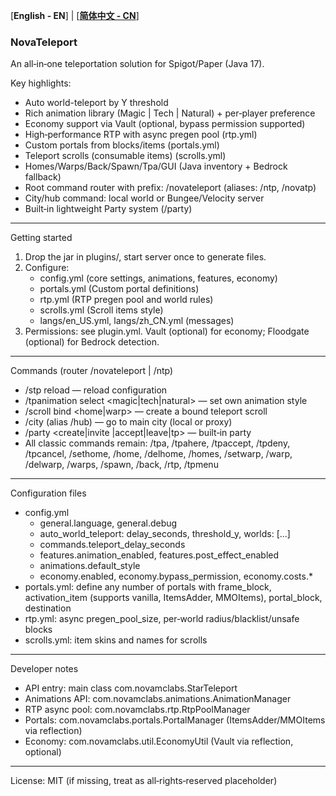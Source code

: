 [**English - EN**] | [[**简体中文 - CN**](README_CN.md)]

### NovaTeleport

An all‑in‑one teleportation solution for Spigot/Paper (Java 17).

Key highlights:
- Auto world-teleport by Y threshold
- Rich animation library (Magic | Tech | Natural) + per‑player preference
- Economy support via Vault (optional, bypass permission supported)
- High‑performance RTP with async pregen pool (rtp.yml)
- Custom portals from blocks/items (portals.yml)
- Teleport scrolls (consumable items) (scrolls.yml)
- Homes/Warps/Back/Spawn/Tpa/GUI (Java inventory + Bedrock fallback)
- Root command router with prefix: /novateleport (aliases: /ntp, /novatp)
- City/hub command: local world or Bungee/Velocity server
- Built‑in lightweight Party system (/party)

---

Getting started
1) Drop the jar in plugins/, start server once to generate files.
2) Configure:
   - config.yml (core settings, animations, features, economy)
   - portals.yml (Custom portal definitions)
   - rtp.yml (RTP pregen pool and world rules)
   - scrolls.yml (Scroll items style)
   - langs/en_US.yml, langs/zh_CN.yml (messages)
3) Permissions: see plugin.yml. Vault (optional) for economy; Floodgate (optional) for Bedrock detection.

---

Commands (router /novateleport | /ntp)
- /stp reload — reload configuration
- /tpanimation select <magic|tech|natural> — set own animation style
- /scroll bind <home|warp> <name> — create a bound teleport scroll
- /city (alias /hub) — go to main city (local or proxy)
- /party <create|invite <player>|accept|leave|tp> — built‑in party
- All classic commands remain: /tpa, /tpahere, /tpaccept, /tpdeny, /tpcancel, /sethome, /home, /delhome, /homes, /setwarp, /warp, /delwarp, /warps, /spawn, /back, /rtp, /tpmenu

---

Configuration files
- config.yml
  - general.language, general.debug
  - auto_world_teleport: delay_seconds, threshold_y, worlds: [...]
  - commands.teleport_delay_seconds
  - features.animation_enabled, features.post_effect_enabled
  - animations.default_style
  - economy.enabled, economy.bypass_permission, economy.costs.*
- portals.yml: define any number of portals with frame_block, activation_item (supports vanilla, ItemsAdder, MMOItems), portal_block, destination
- rtp.yml: async pregen_pool_size, per‑world radius/blacklist/unsafe blocks
- scrolls.yml: item skins and names for scrolls

---

Developer notes
- API entry: main class com.novamclabs.StarTeleport
- Animations API: com.novamclabs.animations.AnimationManager
- RTP async pool: com.novamclabs.rtp.RtpPoolManager
- Portals: com.novamclabs.portals.PortalManager (ItemsAdder/MMOItems via reflection)
- Economy: com.novamclabs.util.EconomyUtil (Vault via reflection, optional)

---

License: MIT (if missing, treat as all‑rights‑reserved placeholder)

